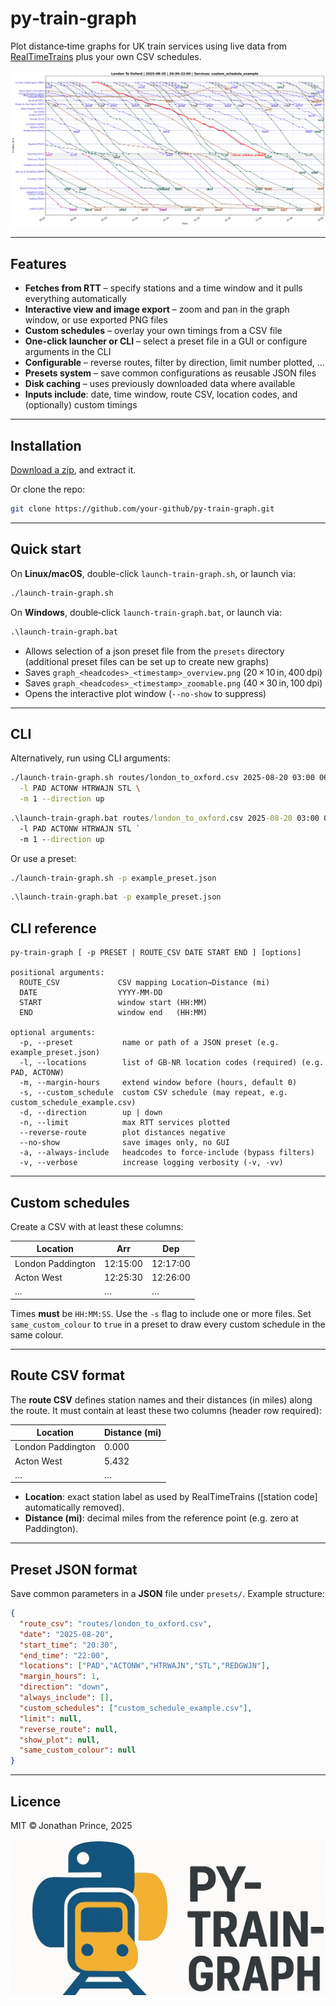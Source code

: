 # py‑train‑graph

Plot distance‑time graphs for UK train services using live data from
[RealTimeTrains](https://www.realtimetrains.co.uk/) plus your own
CSV schedules.

![example output](resources/sample_overview.png)

---

## Features

* **Fetches from RTT** – specify stations and a time window and it pulls everything automatically
* **Interactive view and image export** – zoom and pan in the graph window, or use exported PNG files
* **Custom schedules** – overlay your own timings from a CSV file
* **One-click launcher or CLI** – select a preset file in a GUI or configure arguments in the CLI
* **Configurable** – reverse routes, filter by direction, limit number plotted, ...
* **Presets system** – save common configurations as reusable JSON files
* **Disk caching** – uses previously downloaded data where available
* **Inputs include**: date, time window, route CSV, location codes, and (optionally) custom timings

---

## Installation

[Download a zip](https://github.com/jprince8/py-train-graph/archive/refs/heads/main.zip), and extract it.

Or clone the repo:

```bash
git clone https://github.com/your‑github/py‑train‑graph.git
```

---

## Quick start

On **Linux/macOS**, double-click `launch-train-graph.sh`, or launch via:

```bash
./launch-train-graph.sh
```

On **Windows**, double‑click `launch-train-graph.bat`, or launch via:

```bat
.\launch-train-graph.bat
```

* Allows selection of a json preset file from the `presets` directory (additional preset files can be set up to create new graphs)
* Saves `graph_<headcodes>_<timestamp>_overview.png` (20 × 10 in, 400 dpi)
* Saves `graph_<headcodes>_<timestamp>_zoomable.png` (40 × 30 in, 100 dpi)
* Opens the interactive plot window (`--no-show` to suppress)

---

## CLI

Alternatively, run using CLI arguments:

```bash
./launch-train-graph.sh routes/london_to_oxford.csv 2025-08-20 03:00 06:00 \
  -l PAD ACTONW HTRWAJN STL \
  -m 1 --direction up
```

```bat
.\launch-train-graph.bat routes/london_to_oxford.csv 2025-08-20 03:00 06:00 `
  -l PAD ACTONW HTRWAJN STL `
  -m 1 --direction up
```

Or use a preset:

```bash
./launch-train-graph.sh -p example_preset.json
```

```bat
.\launch-train-graph.bat -p example_preset.json
```

## CLI reference

```
py-train-graph [ -p PRESET | ROUTE_CSV DATE START END ] [options]

positional arguments:
  ROUTE_CSV             CSV mapping Location→Distance (mi)
  DATE                  YYYY-MM-DD
  START                 window start (HH:MM)
  END                   window end   (HH:MM)

optional arguments:
  -p, --preset           name or path of a JSON preset (e.g. example_preset.json)
  -l, --locations        list of GB‑NR location codes (required) (e.g. PAD, ACTONW)
  -m, --margin-hours     extend window before (hours, default 0)
  -s, --custom_schedule  custom CSV schedule (may repeat, e.g. custom_schedule_example.csv)
  -d, --direction        up | down
  -n, --limit            max RTT services plotted
  --reverse-route        plot distances negative
  --no-show              save images only, no GUI
  -a, --always-include   headcodes to force-include (bypass filters)
  -v, --verbose          increase logging verbosity (-v, -vv)
```

---

## Custom schedules

Create a CSV with at least these columns:

| Location          | Arr       | Dep       |
|-------------------|-----------|-----------|
| London Paddington | 12:15:00  | 12:17:00  |
| Acton West        | 12:25:30  | 12:26:00  |
| ...               | …         | …         |

Times **must** be `HH:MM:SS`.  Use the `-s` flag to include one or more files.
Set `same_custom_colour` to `true` in a preset to draw every custom schedule
in the same colour.

---

## Route CSV format

The **route CSV** defines station names and their distances (in miles) along the route. It must contain at least these two columns (header row required):

| Location                  | Distance (mi) |
|---------------------------|---------------|
| London Paddington         | 0.000         |
| Acton West                | 5.432         |
| …                         | …             |

- **Location**: exact station label as used by RealTimeTrains (\[station code\] automatically removed).
- **Distance (mi)**: decimal miles from the reference point (e.g. zero at Paddington).

---

## Preset JSON format

Save common parameters in a **JSON** file under `presets/`. Example structure:

```json
{
  "route_csv": "routes/london_to_oxford.csv",
  "date": "2025-08-20",
  "start_time": "20:30",
  "end_time": "22:00",
  "locations": ["PAD","ACTONW","HTRWAJN","STL","REDGWJN"],
  "margin_hours": 1,
  "direction": "down",
  "always_include": [],
  "custom_schedules": ["custom_schedule_example.csv"],
  "limit": null,
  "reverse_route": null,
  "show_plot": null,
  "same_custom_colour": null
}

```

---

## Licence

MIT © Jonathan Prince, 2025

![example output](resources/logo.jpg)
